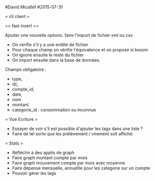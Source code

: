 #David Micallef
#2015-07-31

= cli client =

== fast insert ==

Ajouter une nouvelle options.
faire l'import de fichier xml ou csv

* On verifie s'il y a une entête de fichier
* Pour chaque champ on vérifie l'équivalence et on propose si besoin
* On ignore ensuite le reste du fichier
* On import ensuite dans la base de données.

Champs obligatoire : 
* type,
* dc,
* compte_id,
* date,
* nom
* montant
* categorie_id : consommation ou inconnue

= Vue Ecriture =

* Essayer de voir s'il est possible d'ajouter les tags dans une liste ?
* Faire de tel sorte que les prélèvement / virement soit affiché.

= Stats =

* Réfléchir à des applis de graph
* Faire graph montant compte par mois
* Faire graph mouvement compte par mois avec moyenne
* Faire dépense mensuelle, annuellle pour les categorie sur un compte
* Pouvoir gérer les tags


